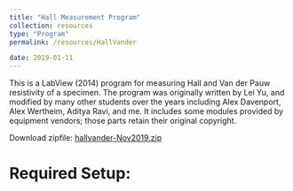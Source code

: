 ```yaml
---
title: "Hall Measurement Program"
collection: resources
type: "Program"
permalink: /resources/HallVander

date: 2019-01-11
---
```


This is a LabView (2014) program for measuring Hall and Van der Pauw resistivity of a specimen. The program was originally written by Lei Yu, and modified by many other students over the years including Alex Davenport, Alex Wertheim, Aditya Ravi, and me. It includes some modules provided by equipment vendors; those parts retain their original copyright.

Download zipfile: [hallvander-Nov2019.zip](https://cjkopas.github.io/resources/hallvander-Nov2019.zip)

Required Setup:
======


